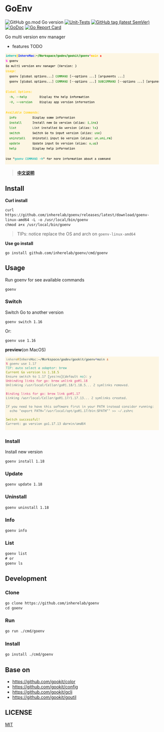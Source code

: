 # GoEnv

![GitHub go.mod Go version](https://img.shields.io/github/go-mod/go-version/inherelab/goenv?style=flat-square)
[![Unit-Tests](https://github.com/inherelab/goenv/actions/workflows/go.yml/badge.svg)](https://github.com/inherelab/goenv/actions/workflows/go.yml)
[![GitHub tag (latest SemVer)](https://img.shields.io/github/tag/inherelab/goenv)](https://github.com/inherelab/goenv)
[![GoDoc](https://godoc.org/github.com/inherelab/goenv?status.svg)](https://pkg.go.dev/github.com/inherelab/goenv/v3)
[![Go Report Card](https://goreportcard.com/badge/github.com/inherelab/goenv)](https://goreportcard.com/report/github.com/inherelab/goenv)

Go multi version env manager

- features TODO

![goenv](_example/help.png)

> **[中文说明](README.zh-CN.md)**

## Install

**Curl install**

```shell
curl https://github.com/inherelab/goenv/releases/latest/download/goenv-linux-amd64 -L -o /usr/local/bin/goenv
chmod a+x /usr/local/bin/goenv
```

> TIPs: notice replace the OS and arch on `goenv-linux-amd64`

**Use go install**

```shell
go install github.com/inherelab/goenv/cmd/goenv
```

## Usage

Run goenv for see available commands

```shell
goenv
```

### Switch

Switch Go to another version

```shell
goenv switch 1.16
```
Or:

```shell
goenv use 1.16
```

**preview**(on MacOS)

![](_example/switch.png)

### Install

Install new version

```shell
goenv install 1.18
```

### Update

```shell
goenv update 1.18
```

### Uninstall

```shell
goenv uninstall 1.18
```

### Info

```shell
goenv info
```

### List

```shell
goenv list
# or
goenv ls
```

## Development

### Clone

```shell
go clone https://github.com/inherelab/goenv
cd goenv
```

### Run

```bash
go run ./cmd/goenv
```

### Install

```bash
go install ./cmd/goenv
```

## Base on

- https://github.com/gookit/color
- https://github.com/gookit/config
- https://github.com/gookit/gcli
- https://github.com/gookit/goutil

## LICENSE

[MIT](LICENSE)
